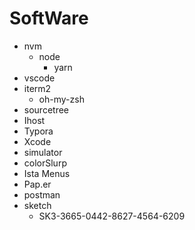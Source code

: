 # SoftWare

+ nvm
  + node
    + yarn
+ vscode
+ iterm2
  + oh-my-zsh
+ sourcetree
+ Ihost
+ Typora
+ Xcode
+ simulator
+ colorSlurp
+ Ista Menus
+ Pap.er
+ postman
+ sketch
  + SK3-3665-0442-8627-4564-6209